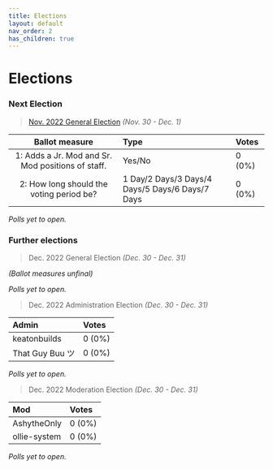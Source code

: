 ```yaml
---
title: Elections
layout: default
nav_order: 2
has_children: true
---
```


# Elections
### Next Election
> [Nov. 2022 General Election](elections/nov22gen.md) *(Nov. 30 - Dec. 1)*

| Ballot measure                                    | Type                                            | Votes  |
| :---:                                             | :---                                            | :---   |
| 1: Adds a Jr. Mod and Sr. Mod positions of staff. | Yes/No                                          | 0 (0%) |
| 2: How long should the voting period be?          | 1 Day/2 Days/3 Days/4 Days/5 Days/6 Days/7 Days | 0 (0%) |

*Polls yet to open.*

### Further elections
> Dec. 2022 General Election *(Dec. 30 - Dec. 31)*

*(Ballot measures unfinal)*

*Polls yet to open.*

> Dec. 2022 Administration Election *(Dec. 30 - Dec. 31)*

| Admin           | Votes  |
| :---            | :---   |
| keatonbuilds    | 0 (0%) |
| That Guy Buu ツ | 0 (0%) |

*Polls yet to open.*

> Dec. 2022 Moderation Election *(Dec. 30 - Dec. 31)*

| Mod             | Votes  |
| :---            | :---   |
| AshytheOnly     | 0 (0%) |
| ollie-system    | 0 (0%) |

*Polls yet to open.*